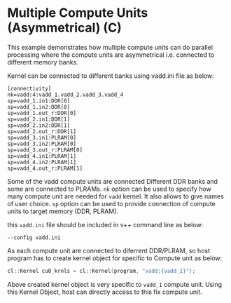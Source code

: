 Multiple Compute Units (Asymmetrical) (C)
=========================================================

This example demonstrates how multiple compute units can do parallel processing where the compute units are asymmetrical i.e. connected to different memory banks.

Kernel can be connected to different banks using vadd.ini file as below:

```
[connectivity]
nk=vadd:4:vadd_1.vadd_2.vadd_3.vadd_4
sp=vadd_1.in1:DDR[0]
sp=vadd_1.in2:DDR[0]
sp=vadd_1.out_r:DDR[0]
sp=vadd_2.in1:DDR[1]
sp=vadd_2.in2:DDR[1]
sp=vadd_2.out_r:DDR[1]
sp=vadd_3.in1:PLRAM[0]
sp=vadd_3.in2:PLRAM[0]
sp=vadd_3.out_r:PLRAM[0]
sp=vadd_4.in1:PLRAM[1]
sp=vadd_4.in2:PLRAM[1]
sp=vadd_4.out_r:PLRAM[1]
```

Some of the vadd compute units are connected Different DDR banks and some are connected to PLRAMs.
`nk` option can be used to specify how many compute unit are needed for `vadd` kernel. It also allows to give names of user choice. 
`sp` option can be used to provide connection of compute units to target memory (DDR, PLRAM).

this `vadd.ini` file should be included in v++ command line as below:
```
--config vadd.ini 
```

As each compute unit are connected to diferrent DDR/PLRAM, so host program has to create kernel object for specific to Compute unit as below:
```c++
cl::Kernel cu0_krnls = cl::Kernel(program, "vadd:{vadd_1}");

```
Above created kernel object is very specific to `vadd_1` compute unit. Using this Kernel Object, host can directly access to this fix compute unit. 
